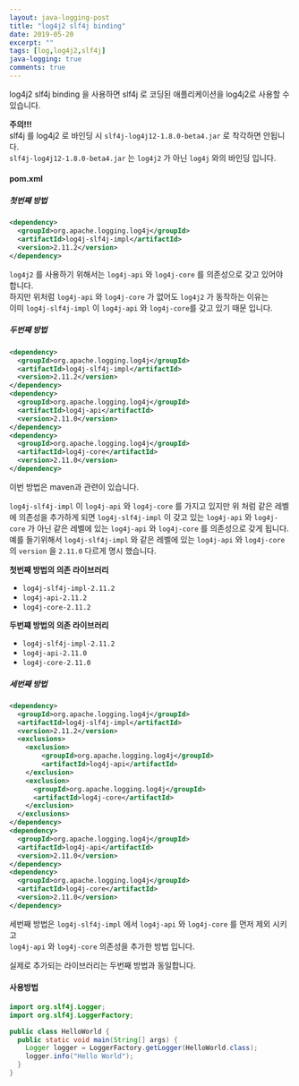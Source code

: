 ```yaml
---
layout: java-logging-post
title: "log4j2 slf4j binding"
date: 2019-05-20
excerpt: ""
tags: [log,log4j2,slf4j]
java-logging: true
comments: true
---
```


log4j2 slf4j binding 을 사용하면 slf4j 로 코딩된 애플리케이션을 log4j2로 사용할 수 있습니다.  

**주의!!!**  
slf4j 를 log4j2 로 바인딩 시 `slf4j-log4j12-1.8.0-beta4.jar` 로 착각하면 안됩니다.  
`slf4j-log4j12-1.8.0-beta4.jar` 는 `log4j2` 가 아닌 `log4j` 와의 바인딩 입니다.  

#### pom.xml

##### 첫번째 방법
~~~xml
<dependency>
  <groupId>org.apache.logging.log4j</groupId>
  <artifactId>log4j-slf4j-impl</artifactId>
  <version>2.11.2</version>
</dependency>
~~~

`log4j2` 를 사용하기 위해서는 `log4j-api` 와 `log4j-core` 를 의존성으로 갖고 있어야 합니다.  
하지만 위처럼 `log4j-api` 와 `log4j-core` 가 없어도 `log4j2` 가 동작하는 이유는  
이미 `log4j-slf4j-impl` 이 `log4j-api` 와 `log4j-core`를 갖고 있기 때문 입니다.  


##### 두번째 방법
~~~xml
<dependency>
  <groupId>org.apache.logging.log4j</groupId>
  <artifactId>log4j-slf4j-impl</artifactId>
  <version>2.11.2</version>
</dependency>
<dependency>
  <groupId>org.apache.logging.log4j</groupId>
  <artifactId>log4j-api</artifactId>
  <version>2.11.0</version>
</dependency>
<dependency>
  <groupId>org.apache.logging.log4j</groupId>
  <artifactId>log4j-core</artifactId>
  <version>2.11.0</version>
</dependency>
~~~


이번 방법은 maven과 관련이 있습니다.  

`log4j-slf4j-impl` 이 `log4j-api` 와 `log4j-core` 를 가지고 있지만 위 처럼
같은 레벨에 의존성을 추가하게 되면 `log4j-slf4j-impl` 이 갖고 있는 `log4j-api` 와 `log4j-core` 가 아닌
같은 레벨에 있는 `log4j-api` 와 `log4j-core` 를 의존성으로 갖게 됩니다.  
예를 들기위해서 `log4j-slf4j-impl` 와 같은 레벨에 있는 `log4j-api` 와 `log4j-core` 의 `version` 을 `2.11.0` 다르게 명시 했습니다.  

**첫번째 방법의 의존 라이브러리**  
 - `log4j-slf4j-impl-2.11.2`  
 - `log4j-api-2.11.2`  
 - `log4j-core-2.11.2`  

**두번쨰 방법의 의존 라이브러리**  
 - `log4j-slf4j-impl-2.11.2`  
 - `log4j-api-2.11.0`  
 - `log4j-core-2.11.0`  



##### 세번째 방법

~~~xml
<dependency>
  <groupId>org.apache.logging.log4j</groupId>
  <artifactId>log4j-slf4j-impl</artifactId>
  <version>2.11.2</version>
  <exclusions>
    <exclusion>
        <groupId>org.apache.logging.log4j</groupId>
        <artifactId>log4j-api</artifactId>
    </exclusion>
    <exclusion>
      <groupId>org.apache.logging.log4j</groupId>
      <artifactId>log4j-core</artifactId>
    </exclusion>
  </exclusions>
</dependency>
<dependency>
  <groupId>org.apache.logging.log4j</groupId>
  <artifactId>log4j-api</artifactId>
  <version>2.11.0</version>
</dependency>
<dependency>
  <groupId>org.apache.logging.log4j</groupId>
  <artifactId>log4j-core</artifactId>
  <version>2.11.0</version>
</dependency>
~~~


세번째 방법은 `log4j-slf4j-impl` 에서 `log4j-api` 와 `log4j-core` 를 먼저 제외 시키고  
`log4j-api` 와 `log4j-core` 의존성을 추가한 방법 입니다.  

실제로 추가되는 라이브러리는 두번째 방법과 동일합니다.  



#### 사용방법

~~~java
import org.slf4j.Logger;
import org.slf4j.LoggerFactory;

public class HelloWorld {
  public static void main(String[] args) {
    Logger logger = LoggerFactory.getLogger(HelloWorld.class);
    logger.info("Hello World");
  }
}
~~~
